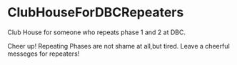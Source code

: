 # ClubHouseForDBCRepeaters
Club House for someone who repeats phase 1 and 2 at DBC.

Cheer up! Repeating Phases are not shame at all,but tired.
Leave a cheerful messeges for repeaters!

